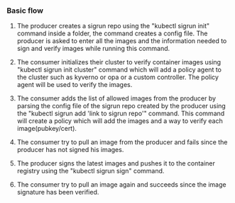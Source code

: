 ### Basic flow

1. The producer creates a sigrun repo using the "kubectl sigrun init" command inside a folder, the command creates a config file.
The producer is asked to enter all the images and the information needed to sign and verify images while running this command.

2. The consumer initializes their cluster to verify container images using "kubectl sigrun init cluster"
command which will add a policy agent to the cluster such as kyverno or opa or a custom controller. The policy agent will be used to verify the images.

3. The consumer adds the list of allowed images from the producer by parsing the config file of the sigrun repo 
created by the producer using the "kubectl sigrun add 'link to sigrun repo'" command.
This command will create a policy which will add the images and a way to verify each image(pubkey/cert).

4. The consumer try to pull an image from the producer and fails since the producer has not signed his images.

5. The producer signs the latest images and pushes it to the container registry using the
"kubectl sigrun sign" command.

6. The consumer try to pull an image again and succeeds since the image signature has been verified.
